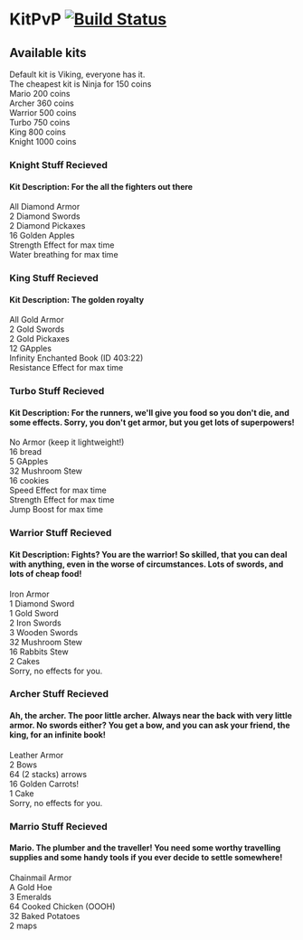 # KitPvP [![Build Status](https://travis-ci.org/TheRoyalBlock/KitPvP.svg?branch=master)](https://travis-ci.org/TheRoyalBlock/KitPvP)

## Available kits
Default kit is Viking, everyone has it. <Br>
The cheapest kit is Ninja for 150 coins<Br>
Mario 200 coins<Br>
Archer 360 coins<Br>
Warrior 500 coins<Br>
Turbo 750 coins<Br>
King 800 coins<Br>
Knight 1000 coins<Br>

### Knight Stuff Recieved
#### Kit Description: For the all the fighters out there
All Diamond Armor<Br>
2 Diamond Swords<Br>
2 Diamond Pickaxes<Br>
16 Golden Apples<Br>
Strength Effect for max time<Br>
Water breathing for max time<Br>

### King Stuff Recieved
#### Kit Description: The golden royalty
All Gold Armor <br>
2 Gold Swords<Br>
2 Gold Pickaxes<Br>
12 GApples<Br>
Infinity Enchanted Book (ID 403:22)<br> 
Resistance Effect for max time<Br>

### Turbo Stuff Recieved
#### Kit Description: For the runners, we'll give you food so you don't die, and some effects. Sorry, you don't get armor, but you get lots of superpowers!
No Armor (keep it lightweight!)<Br>
16 bread<Br>
5 GApples<Br>
32 Mushroom Stew<Br>
16 cookies<Br>
Speed Effect for max time<Br>
Strength Effect for max time<Br>
Jump Boost for max time<Br>

### Warrior Stuff Recieved
#### Kit Description: Fights? You are the warrior! So skilled, that you can deal with anything, even in the worse of circumstances. Lots of swords, and lots of cheap food!
Iron Armor<Br>
1 Diamond Sword<Br>
1 Gold Sword<Br>
2 Iron Swords<Br>
3 Wooden Swords<Br>
32 Mushroom Stew<Br>
16 Rabbits Stew<Br>
2 Cakes<Br>
Sorry, no effects for you. <br>

### Archer Stuff Recieved
#### Ah, the archer. The poor little archer. Always near the back with very little armor. No swords either? You get a bow, and you can ask your friend, the king, for an infinite book!
Leather Armor<br>
2 Bows<br>
64 (2 stacks) arrows<br>
16 Golden Carrots!<br>
1 Cake<br>
Sorry, no effects for you.<br>

### Marrio Stuff Recieved
#### Mario. The plumber and the traveller! You need some worthy travelling supplies and some handy tools if you ever decide to settle somewhere!
Chainmail Armor<br>
A Gold Hoe<br>
3 Emeralds<br>
64 Cooked Chicken (OOOH)<br>
32 Baked Potatoes<br>
2 maps<br>
